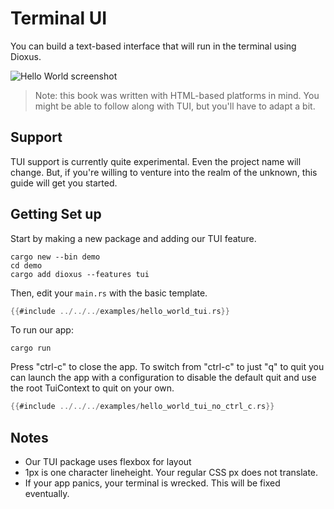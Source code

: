 # Terminal UI

You can build a text-based interface that will run in the terminal using Dioxus.

![Hello World screenshot](https://github.com/DioxusLabs/rink/raw/master/examples/example.png)

> Note: this book was written with HTML-based platforms in mind. You might be able to follow along with TUI, but you'll have to adapt a bit.

## Support

TUI support is currently quite experimental. Even the project name will change. But, if you're willing to venture into the realm of the unknown, this guide will get you started.

## Getting Set up


Start by making a new package and adding our TUI feature.

```shell
cargo new --bin demo
cd demo
cargo add dioxus --features tui
```

Then, edit your `main.rs` with the basic template.

```rust
{{#include ../../../examples/hello_world_tui.rs}}
```

To run our app:

```shell
cargo run
```

Press "ctrl-c" to close the app. To switch from "ctrl-c" to  just "q" to quit you can launch the app with a configuration to disable the default quit and use the root TuiContext to quit on your own.

```rust
{{#include ../../../examples/hello_world_tui_no_ctrl_c.rs}}
```

## Notes

- Our TUI package uses flexbox for layout
- 1px is one character lineheight. Your regular CSS px does not translate.
- If your app panics, your terminal is wrecked. This will be fixed eventually.
